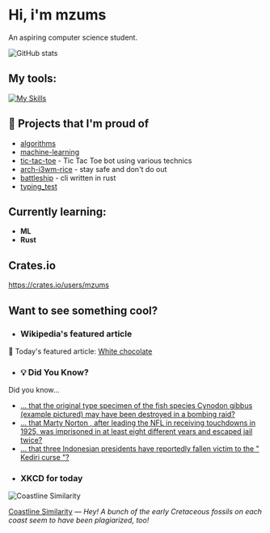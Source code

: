 # Hi, i'm mzums
An aspiring computer science student.  

![GitHub stats](https://github-readme-stats.vercel.app/api?username=mzums&show_icons=true&include_all_commits=true&theme=radical)

## My tools:
  
[![My Skills](https://skillicons.dev/icons?i=rust,python,pytorch,cpp,github,linux,arch,flutter&theme=dark)](https://skillicons.dev)

## 📌 Projects that I'm proud of
<!--PINNED:START-->
- [algorithms](https://github.com/mzums/algorithms)
- [machine-learning](https://github.com/mzums/machine-learning)
- [tic-tac-toe](https://github.com/mzums/tic-tac-toe) - Tic Tac Toe bot using various technics
- [arch-i3wm-rice](https://github.com/mzums/arch-i3wm-rice) - stay safe and don't do out
- [battleship](https://github.com/mzums/battleship) - cli written in rust
- [typing_test](https://github.com/mzums/typing_test)
<!--PINNED:END-->

## Currently learning:
- **ML**
- **Rust**

## Crates.io
https://crates.io/users/mzums

## Want to see something cool?

- ### Wikipedia's featured article
    <!--WIKI:START-->
📖 Today's featured article: [White chocolate](https://en.wikipedia.org/wiki/White_chocolate)
<!--WIKI:END-->

- ### 💡 Did You Know?
    <!--DYK:START-->
Did you know...
- [... that the original type specimen of the fish species Cynodon gibbus (example pictured) may have been destroyed in a bombing raid?](https://en.wikipedia.org/wiki/Type_(biology)#Type_specimen)
- [... that Marty Norton , after leading the NFL in receiving touchdowns in 1925, was imprisoned in at least eight different years and escaped jail twice?](https://en.wikipedia.org/wiki/Marty_Norton)
- [... that three Indonesian presidents have reportedly fallen victim to the " Kediri curse "?](https://en.wikipedia.org/wiki/Kediri_curse)
<!--DYK:END-->

- ### XKCD for today
    <!--XKCD:START-->
![Coastline Similarity](https://imgs.xkcd.com/comics/coastline_similarity.png)

[Coastline Similarity](https://xkcd.com/3132) — *Hey! A bunch of the early Cretaceous fossils on each coast seem to have been plagiarized, too!*
<!--XKCD:END-->
